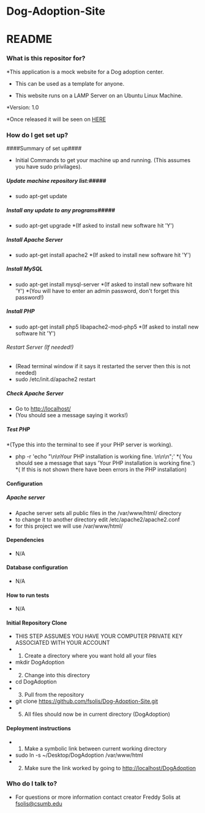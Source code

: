 Dog-Adoption-Site
=================
# README #

### What is this repositor for? ###

*This application is a mock website for a Dog adoption center. 

* This can be used as a template for anyone. 

* This website runs on a LAMP Server on an Ubuntu Linux Machine. 

*Version: 1.0

*Once released it will be seen on [HERE](http://www.fsolis.net)

### How do I get set up? ###

####Summary of set up####

* Initial Commands to get your machine up and running. (This assumes you have sudo privilages).

##### Update machine repository list:#####
*   sudo apt-get update 

##### Install any update to any programs#####
*   sudo apt-get upgrade
*(If asked to install new software hit 'Y')

##### Install Apache Server #####
*  sudo apt-get install apache2
*(If asked to install new software hit 'Y')

##### Install MySQL #####
* sudo apt-get install mysql-server
*(If asked to install new software hit 'Y')
*(You will have to enter an admin password, don't forget this password!)

##### Install PHP #####
* sudo apt-get install php5 libapache2-mod-php5
*(If asked to install new software hit 'Y')

###### Restart Server (If needed!) ######
* (Read terminal window if it says it restarted the server then this is not needed)
* sudo /etc/init.d/apache2 restart

##### Check Apache Server #####
* Go to [http://localhost/](http://localhost/)
* (You should see a message saying it works!)

##### Test PHP #####
*(Type this into the terminal to see if your PHP server is working).
* php -r 'echo "\n\nYour PHP installation is working fine. \n\n\n";'
*( You should see a message that says 'Your PHP installation is working fine.')
*( If this is not shown there have been errors in the PHP installation)


#### Configuration ####
##### Apache server #####
* Apache server sets all public files in the /var/www/html/ directory
* to change it to another directory edit /etc/apache2/apache2.conf
* for this project we will use /var/www/html/

#### Dependencies
* N/A

#### Database configuration 
* N/A

#### How to run tests ####
* N/A

#### Initial Repository Clone ####
* THIS STEP ASSUMES YOU HAVE YOUR COMPUTER PRIVATE KEY ASSOCIATED WITH YOUR ACCOUNT
* 1. Create a directory where you want hold all your files 
*  mkdir DogAdoption
* 2. Change into this directory
*  cd DogAdoption
* 3. Pull from the repository
*  git clone https://github.com/fsolis/Dog-Adoption-Site.git
* 5. All files should now be in current directory (DogAdoption)

#### Deployment instructions ####
* 1. Make a symbolic link between current working directory 
*  sudo ln -s ~/Desktop/DogAdoption /var/www/html
* 2. Make sure the link worked by going to [http://localhost/DogAdoption](http://localhost/DogAdoption)



### Who do I talk to? ###

* For questions or more information contact creator Freddy Solis at fsolis@csumb.edu
